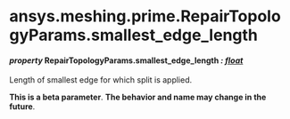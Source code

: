 # ansys.meshing.prime.RepairTopologyParams.smallest_edge_length



#### *property* RepairTopologyParams.smallest_edge_length *: [float](https://docs.python.org/3.11/library/functions.html#float)*

Length of smallest edge for which split is applied.

**This is a beta parameter**. **The behavior and name may change in the future**.

<!-- !! processed by numpydoc !! -->
